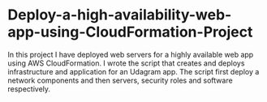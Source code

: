 # Deploy-a-high-availability-web-app-using-CloudFormation-Project
In this project I have deployed web servers for a highly available web app using AWS CloudFormation. I wrote the script that creates and deploys infrastructure and application for an Udagram app. The script first deploy a network components and then servers, security roles and software respectively.
